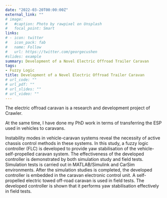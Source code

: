 ```yaml
---
date: "2022-03-20T00:00:00Z"
external_link: ""
# image:
#   #caption: Photo by rawpixel on Unsplash
#   focal_point: Smart
links:
# - icon: twitter
#   icon_pack: fab
#   name: Follow
#   url: https://twitter.com/georgecushen
#slides: example
summary: Development of a Novel Electric Offroad Trailer Caravan
tags:
- Fuzzy Logic
title: Development of a Novel Electric Offroad Trailer Caravan
# url_code: ""
# url_pdf: ""
# url_slides: ""
# url_video: ""
---
```

The electric offroad caravan is a research and development project of Crawler. 

At the same time, I have done my PhD work in terms of transferring the ESP used in vehicles to caravans.

Instability modes in vehicle-caravan systems reveal the necessity of active chassis
control methods in these systems. In this study, a fuzzy logic controller (FLC) is
developed to provide yaw stabilisation of the vehicle-self-propelled caravan system.
The effectiveness of the developed controller is demonstrated by both simulation
study and field tests. Simulation tests is carried out in MATLAB/Simulink and
CarSim environments. After the simulation studies is completed, the developed controller is embedded in the caravan electronic control unit. A self-propelled electric
towed off-road caravan is used in field tests. The developed controller is shown that
it performs yaw stabilisation effectively in field tests.
